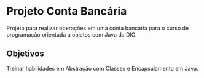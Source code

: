 # Projeto Conta Bancária
Projeto para realizar operações em uma conta bancária para o curso de programação orientada a objetos com Java da DIO.

## Objetivos
Treinar habilidades em Abstração com Classes e Encapsulamento em Java.
